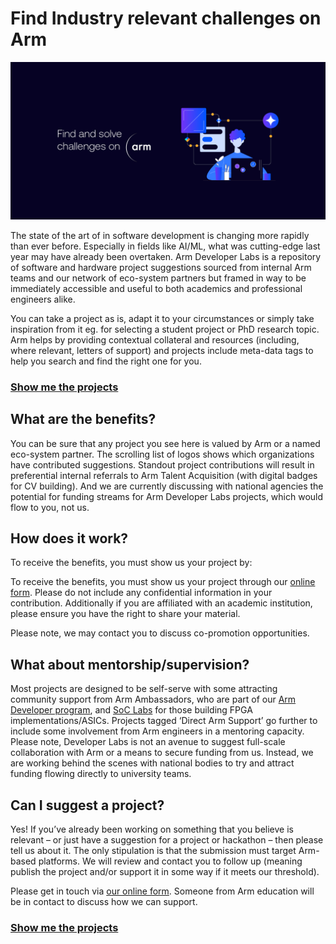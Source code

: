 # Find Industry relevant challenges on Arm

![banner](./images/DeveloperLabs_Header.png)

The state of the art of in software development is changing more rapidly than ever before.  Especially in fields like AI/ML, what was cutting-edge last year may have already been overtaken.  Arm Developer Labs is a repository of software and hardware project suggestions sourced from internal Arm teams and our network of eco-system partners but framed in way to be immediately accessible and useful to both academics and professional engineers alike. 

You can take a project as is, adapt it to your circumstances or simply take inspiration from it eg. for selecting a student project or PhD research topic.  Arm helps by providing contextual collateral and resources (including, where relevant, letters of support) and projects include meta-data tags to help you search and find the right one for you. 

### [Show me the projects](https://arm-university.github.io/Arm-Developer-Labs/2025/05/30/projects.html)

## What are the benefits?

You can be sure that any project you see here is valued by Arm or a named eco-system partner.  The scrolling list of logos shows which organizations have contributed suggestions.  Standout project contributions will result in preferential internal referrals to Arm Talent Acquisition (with digital badges for CV building).  And we are currently discussing with national agencies the potential for funding streams for Arm Developer Labs projects, which would flow to you, not us. 

## How does it work? 

To receive the benefits, you must show us your project by: 

To receive the benefits, you must show us your project through our [online form](https://forms.office.com/e/VZnJQLeRhD). Please do not include any confidential information in your contribution. Additionally if you are affiliated with an academic institution, please ensure you have the right to share your material.

Please note, we may contact you to discuss co-promotion opportunities. 

## What about mentorship/supervision? 

Most projects are designed to be self-serve with some attracting community support from Arm Ambassadors, who are part of our [Arm Developer program](https://www.arm.com/resources/developer-program?#register), and [SoC Labs](https://soclabs.org/) for those building FPGA implementations/ASICs. Projects tagged ‘Direct Arm Support’ go further to include some involvement from Arm engineers in a mentoring capacity.  Please note, Developer Labs is not an avenue to suggest full-scale collaboration with Arm or a means to secure funding from us. Instead, we are working behind the scenes with national bodies to try and attract funding flowing directly to university teams.


## Can I suggest a project? 

Yes!  If you’ve already been working on something that you believe is relevant – or just have a suggestion for a project or hackathon – then please tell us about it.  The only stipulation is that the submission must target Arm-based platforms.  We will review and contact you to follow up (meaning publish the project and/or support it in some way if it meets our threshold). 

Please get in touch via [our online form](https://forms.office.com/e/597pKN2JBW). Someone from Arm education will be in contact to discuss how we can support. 

### [Show me the projects](https://arm-university.github.io/Arm-Developer-Labs/2025/05/30/projects.html)